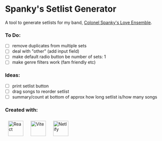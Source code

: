 # Spanky's Setlist Generator

A tool to generate setlists for my band, [Colonel Spanky's Love Ensemble](https://www.colonelspankys.co.uk).

### To Do:

- [ ] remove duplicates from multiple sets
- [ ] deal with "other" (add input field)
- [ ] make default radio button be number of sets: 1
- [ ] make genre filters work (fam friendly etc)

### Ideas:

- [ ] print setlist button
- [ ] drag songs to reorder setlist
- [ ] summary/count at bottom of approx how long setlist is/how many songs 
### Created with:

<img style="margin: 10px" src="https://profilinator.rishav.dev/skills-assets/react-original-wordmark.svg" alt="React" height="50" />  
<img style="margin: 10px" src="https://external-content.duckduckgo.com/iu/?u=https%3A%2F%2Fres.cloudinary.com%2Fpracticaldev%2Fimage%2Ffetch%2Fs--bp9HIjTK--%2Fc_limit%252Cf_auto%252Cfl_progressive%252Cq_auto%252Cw_880%2Fhttps%3A%2F%2Fdev-to-uploads.s3.amazonaws.com%2Fuploads%2Farticles%2F77ripvyhwi6xl0gqkvj9.png&f=1&nofb=1" alt="Vite" height="50" />
<img style="margin: 10px" src="https://seeklogo.com/images/N/netlify-logo-BD8F8A77E2-seeklogo.com.png" alt="Netlify" height="50" />
